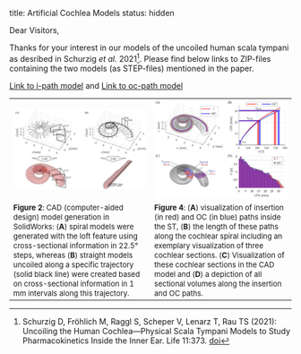title: Artificial Cochlea Models
status: hidden

Dear Visitors,

Thanks for your interest in our models of the uncoiled human scala tympani as desribed in Schurzig _et al._ 2021[^1]. Please find below links to ZIP-files containing the two models (as STEP-files) mentioned in the paper. 

[Link to i-path model](01_workgroups/cas/methods/cochlearmodelling/uncoiled_st_ipath.zip) and [Link to oc-path model](01_workgroups/cas/methods/cochlearmodelling/uncoiled_st_ocpath.zip)

|    |    |
| -- | -- |
| ![](01_workgroups/cas/methods/cochlearmodelling/Schurzig2021bFig2.jpg)  | ![](01_workgroups/cas/methods/cochlearmodelling/Schurzig2021bFig4.jpg)  |
| <font size = "2"> **Figure 2**: CAD (computer-aided design) model generation in SolidWorks: (**A**) spiral models were generated with the loft feature using cross-sectional information in 22.5° steps, whereas (**B**) straight models uncoiled along a specific trajectory (solid black line) were created based on cross-sectional information in 1 mm intervals along this trajectory. </font> | <font size = "2"> **Figure 4**: (**A**) visualization of insertion (in red) and OC (in blue) paths inside the ST, (**B**) the length of these paths along the cochlear spiral including an exemplary visualization of three cochlear sections. (**C**) Visualization of these cochlear sections in the CAD model and (**D**) a depiction of all sectional volumes along the insertion and OC paths. </font> |



[^1]: Schurzig D, Fröhlich M, Raggl S, Scheper V, Lenarz T, Rau TS (2021): Uncoiling the Human Cochlea—Physical Scala Tympani
Models to Study Pharmacokinetics Inside the Inner Ear. Life 11:373. [doi](https://doi.org/10.3390/life11050373)
